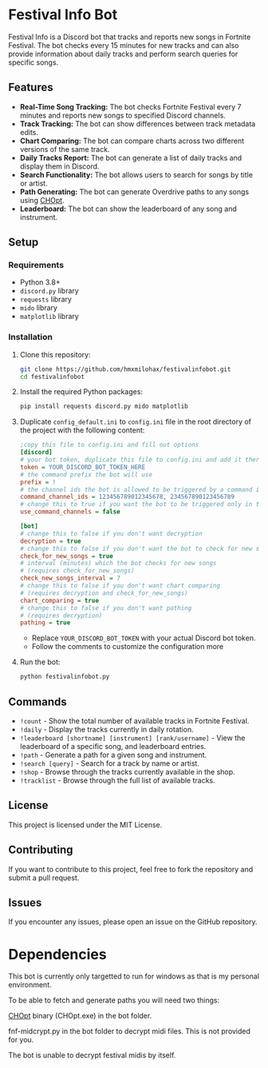 
# Festival Info Bot

Festival Info is a Discord bot that tracks and reports new songs in Fortnite Festival. The bot checks every 15 minutes for new tracks and can also provide information about daily tracks and perform search queries for specific songs.

## Features

- **Real-Time Song Tracking:** The bot checks Fortnite Festival every 7 minutes and reports new songs to specified Discord channels.
- **Track Tracking:** The bot can show differences between track metadata edits.
- **Chart Comparing:** The bot can compare charts across two different versions of the same track.
- **Daily Tracks Report:** The bot can generate a list of daily tracks and display them in Discord.
- **Search Functionality:** The bot allows users to search for songs by title or artist.
- **Path Generating:** The bot can generate Overdrive paths to any songs using [CHOpt](https://github.com/GenericMadScientist/CHOpt).
- **Leaderboard:** The bot can show the leaderboard of any song and instrument.

## Setup

### Requirements

- Python 3.8+
- `discord.py` library
- `requests` library
- `mido` library
- `matplotlib` library

### Installation

1. Clone this repository:

    ```bash
    git clone https://github.com/hmxmilohax/festivalinfobot.git
    cd festivalinfobot
    ```

2. Install the required Python packages:

    ```bash
    pip install requests discord.py mido matplotlib
    ```

3. Duplicate `config_default.ini` to `config.ini` file in the root directory of the project with the following content:

    ```ini
    ;copy this file to config.ini and fill out options
    [discord]
    # your bot token, duplicate this file to config.ini and add it there
    token = YOUR_DISCORD_BOT_TOKEN_HERE
    # the command prefix the bot will use
    prefix = !
    # the channel ids the bot is allowed to be triggered by a command in
    command_channel_ids = 123456789012345678, 234567890123456789
    # change this to true if you want the bot to be triggered only in the channels above
    use_command_channels = false

    [bot]
    # change this to false if you don't want decryption
    decryption = true
    # change this to false if you don't want the bot to check for new songs
    check_for_new_songs = true
    # interval (minutes) which the bot checks for new songs 
    # (requires check_for_new_songs)
    check_new_songs_interval = 7
    # change this to false if you don't want chart comparing 
    # (requires decryption and check_for_new_songs)
    chart_comparing = true
    # change this to false if you don't want pathing 
    # (requires decryption)
    pathing = true
    ```

   - Replace `YOUR_DISCORD_BOT_TOKEN` with your actual Discord bot token.
   - Follow the comments to customize the configuration more

4. Run the bot:

    ```bash
    python festivalinfobot.py
    ```

## Commands

- `!count` - Show the total number of available tracks in Fortnite Festival.
- `!daily` - Display the tracks currently in daily rotation.
- `!leaderboard [shortname] [instrument] [rank/username]` - View the leaderboard of a specific song, and leaderboard entries.
- `!path` - Generate a path for a given song and instrument.
- `!search [query]` - Search for a track by name or artist.
- `!shop` - Browse through the tracks currently available in the shop.
- `!tracklist` - Browse through the full list of available tracks.

## License

This project is licensed under the MIT License. 

## Contributing

If you want to contribute to this project, feel free to fork the repository and submit a pull request.

## Issues

If you encounter any issues, please open an issue on the GitHub repository.

# Dependencies

This bot is currently only targetted to run for windows as that is my personal environment.

To be able to fetch and generate paths you will need two things:

[CHOpt](https://github.com/GenericMadScientist/CHOpt) binary (CHOpt.exe) in the bot folder.

fnf-midcrypt.py in the bot folder to decrypt midi files. This is not provided for you.

The bot is unable to decrypt festival midis by itself.
